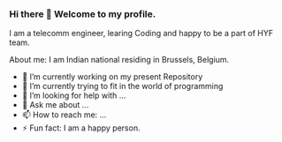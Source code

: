 ### Hi there 👋 Welcome to my profile.

I am a telecomm engineer, learing Coding and  happy to be a part of HYF team.

About me: I am Indian national residing in Brussels, Belgium.

- 🔭 I’m currently working on my present Repository
- 🌱 I’m currently trying to fit in the world of programming 
- 🤔 I’m looking for help with ...
- 💬 Ask me about ...
- 📫 How to reach me: ...
- ⚡ Fun fact: I am a happy person.
<!--
**preeti-t/preeti-t** is a ✨ _special_ ✨ repository because its `README.md` (this file) appears on your GitHub profile.


- 🔭 I’m currently working on my present Repository
- 🌱 I’m currently trying to fit in the world of programming 
- 🤔 I’m looking for help with ...
- 💬 Ask me about ...
- 📫 How to reach me: ...
- ⚡ Fun fact: I am a happy person.
-->
